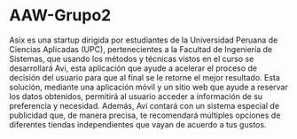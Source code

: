 # AAW-Grupo2

Asix es una startup dirigida por estudiantes de la Universidad Peruana de Ciencias Aplicadas (UPC), pertenecientes a la Facultad de Ingeniería de Sistemas, que usando los métodos y técnicas vistos en el curso se desarrollará Avi, esta aplicación que ayude a acelerar el proceso de decisión del usuario para que al final se le retorne el mejor resultado.  Esta solución, mediante una aplicación móvil y un sitio web que ayude a reservar los datos obtenidos, permitirá al usuario acceder a información de su preferencia y necesidad. Además, Avi contará con un sistema especial de publicidad que, de manera precisa, te recomendará múltiples opciones de diferentes tiendas independientes que vayan de acuerdo a tus gustos.
